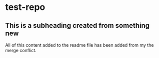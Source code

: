 # test-repo

## This is a subheading created from something new

All of this content added to the readme file has been added from my the merge conflict.
